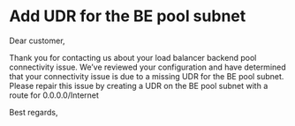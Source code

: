 <properties
pageTitle="Add UDR for the BE pool subnet "
description="Add UDR for the BE pool subnet "
infoBubbleText= "Issues with your Load Balancer Backend Pool Connectivity were detected. See details on the right."
service="microsoft.network"
resource="loadBalancers"
authors="JRMayberry"
ms.author="rimayber"
displayOrder=""
articleId="411d36f3-5621-4edb-baed-6658d3971575"
diagnosticScenario=""
selfHelpType="Diagnostics"
supportTopicIds="32588977"
resourceTags=""
productPesIds=""
cloudEnvironments="Public" 	ownershipId="CloudNet_LoadBalancer"
/>

# Add UDR for the BE pool subnet

<!--issueDescription-->
Dear customer,

Thank you for contacting us about your load balancer backend pool connectivity issue. We’ve reviewed your configuration and have determined that your connectivity issue is due to a missing UDR for the BE pool subnet. Please repair this issue by creating a UDR on the BE pool subnet with a route for 0.0.0.0/Internet

Best regards,
<!--/issueDescription-->